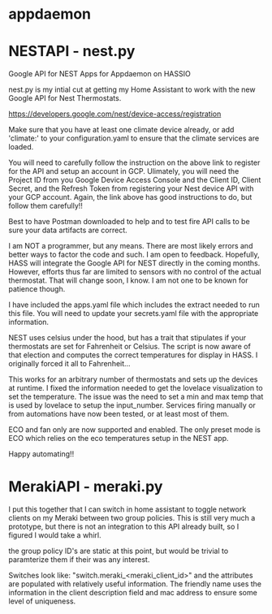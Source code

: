 # appdaemon

# NESTAPI - nest.py

Google API for NEST Apps for Appdaemon on HASSIO

nest.py is my intial cut at getting my Home Assistant to work with the new Google API for Nest Thermostats.

https://developers.google.com/nest/device-access/registration

Make sure that you have at least one climate device already, or add 'climate:' to your configuration.yaml to ensure that the climate services are loaded.

You will need to carefully follow the instruction on the above link to register for the API and setup an account in GCP.  Ulimately, you will need the Project ID from you Google Device Access Console and the Client ID, Client Secret, and the Refresh Token from registering your Nest device API with your GCP account.  Again, the link above has good instructions to do, but follow them carefully!!

Best to have Postman downloaded to help and to test fire API calls to be sure your data artifacts are correct.

I am NOT a programmer, but any means.  There are most likely errors and better ways to factor the code and such.  I am open to feedback.  Hopefully, HASS will integrate the Google API for NEST directly in the coming months.  However, efforts thus far are limited to sensors with no control of the actual thermostat.  That will change soon, I know.  I am not one to be known for patience though.

I have included the apps.yaml file which includes the extract needed to run this file.  You will need to update your secrets.yaml file with the appropriate information.

NEST uses celsius under the hood, but has a trait that stipulates if your thermostats are set for Fahrenheit or Celsius.  The script is now aware of that election and computes the correct temperatures for display in HASS.  I originally forced it all to Fahrenheit...

This works for an arbitrary number of thermostats and sets up the devices at runtime.  I fixed the information needed to get the lovelace visualization to set the temperature.  The issue was the need to set a min and max temp that is used by lovelace to setup the input_number.  Services firing manually or from automations have now been tested, or at least most of them.

ECO and fan only are now supported and enabled.  The only preset mode is ECO which relies on the eco temperatures setup in the NEST app.

Happy automating!!

# MerakiAPI - meraki.py

I put this together that I can switch in home assistant to toggle network clients on my Meraki between two group policies.  This is still very much a prototype, but there is not an integration to this API already built, so I figured I would take a whirl.

the group policy ID's are static at this point, but would be trivial to paramterize them if their was any interest.

Switches look like: "switch.meraki_<meraki_client_id>" and the attributes are populated with relatively useful information.  The friendly name uses the information in the client description field and mac address to ensure some level of uniqueness.

